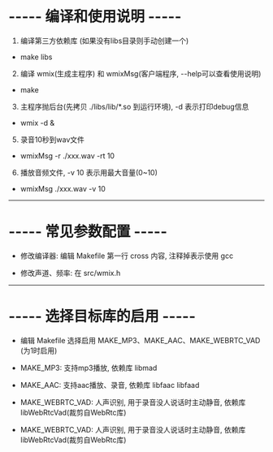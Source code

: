 # ----- 编译和使用说明 -----

1. 编译第三方依赖库 (如果没有libs目录则手动创建一个)

* make libs

2. 编译 wmix(生成主程序) 和 wmixMsg(客户端程序, --help可以查看使用说明)

* make

3. 主程序抛后台(先拷贝 ./libs/lib/*.so 到运行环境), -d 表示打印debug信息

* wmix -d &

5. 录音10秒到wav文件

* wmixMsg -r ./xxx.wav -rt 10

6. 播放音频文件, -v 10 表示用最大音量(0~10)

* wmixMsg ./xxx.wav -v 10

---

# ----- 常见参数配置 -----

* 修改编译器: 编辑 Makefile 第一行 cross 内容, 注释掉表示使用 gcc

* 修改声道、频率: 在 src/wmix.h

---

# ----- 选择目标库的启用 -----

* 编辑 Makefile 选择启用 MAKE_MP3、MAKE_AAC、MAKE_WEBRTC_VAD (为1时启用)

* MAKE_MP3: 支持mp3播放, 依赖库 libmad

* MAKE_AAC: 支持aac播放、录音, 依赖库 libfaac libfaad

* MAKE_WEBRTC_VAD: 人声识别, 用于录音没人说话时主动静音, 依赖库 libWebRtcVad(裁剪自WebRtc库)

* MAKE_WEBRTC_VAD: 人声识别, 用于录音没人说话时主动静音, 依赖库 libWebRtcVad(裁剪自WebRtc库)
